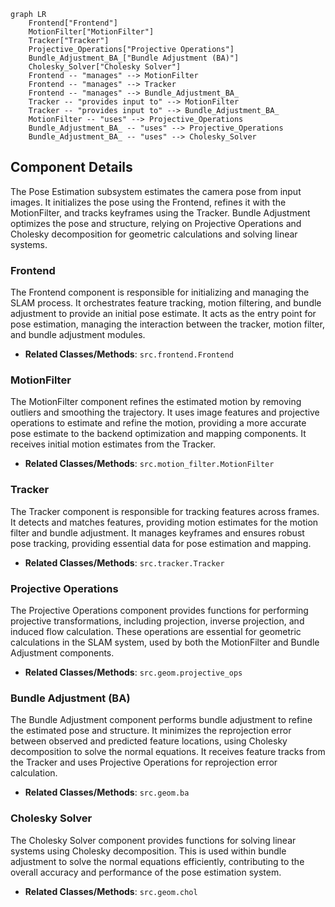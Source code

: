 ```mermaid
graph LR
    Frontend["Frontend"]
    MotionFilter["MotionFilter"]
    Tracker["Tracker"]
    Projective_Operations["Projective Operations"]
    Bundle_Adjustment_BA_["Bundle Adjustment (BA)"]
    Cholesky_Solver["Cholesky Solver"]
    Frontend -- "manages" --> MotionFilter
    Frontend -- "manages" --> Tracker
    Frontend -- "manages" --> Bundle_Adjustment_BA_
    Tracker -- "provides input to" --> MotionFilter
    Tracker -- "provides input to" --> Bundle_Adjustment_BA_
    MotionFilter -- "uses" --> Projective_Operations
    Bundle_Adjustment_BA_ -- "uses" --> Projective_Operations
    Bundle_Adjustment_BA_ -- "uses" --> Cholesky_Solver
```

## Component Details

The Pose Estimation subsystem estimates the camera pose from input images. It initializes the pose using the Frontend, refines it with the MotionFilter, and tracks keyframes using the Tracker. Bundle Adjustment optimizes the pose and structure, relying on Projective Operations and Cholesky decomposition for geometric calculations and solving linear systems.

### Frontend
The Frontend component is responsible for initializing and managing the SLAM process. It orchestrates feature tracking, motion filtering, and bundle adjustment to provide an initial pose estimate. It acts as the entry point for pose estimation, managing the interaction between the tracker, motion filter, and bundle adjustment modules.
- **Related Classes/Methods**: `src.frontend.Frontend`

### MotionFilter
The MotionFilter component refines the estimated motion by removing outliers and smoothing the trajectory. It uses image features and projective operations to estimate and refine the motion, providing a more accurate pose estimate to the backend optimization and mapping components. It receives initial motion estimates from the Tracker.
- **Related Classes/Methods**: `src.motion_filter.MotionFilter`

### Tracker
The Tracker component is responsible for tracking features across frames. It detects and matches features, providing motion estimates for the motion filter and bundle adjustment. It manages keyframes and ensures robust pose tracking, providing essential data for pose estimation and mapping.
- **Related Classes/Methods**: `src.tracker.Tracker`

### Projective Operations
The Projective Operations component provides functions for performing projective transformations, including projection, inverse projection, and induced flow calculation. These operations are essential for geometric calculations in the SLAM system, used by both the MotionFilter and Bundle Adjustment components.
- **Related Classes/Methods**: `src.geom.projective_ops`

### Bundle Adjustment (BA)
The Bundle Adjustment component performs bundle adjustment to refine the estimated pose and structure. It minimizes the reprojection error between observed and predicted feature locations, using Cholesky decomposition to solve the normal equations. It receives feature tracks from the Tracker and uses Projective Operations for reprojection error calculation.
- **Related Classes/Methods**: `src.geom.ba`

### Cholesky Solver
The Cholesky Solver component provides functions for solving linear systems using Cholesky decomposition. This is used within bundle adjustment to solve the normal equations efficiently, contributing to the overall accuracy and performance of the pose estimation system.
- **Related Classes/Methods**: `src.geom.chol`
